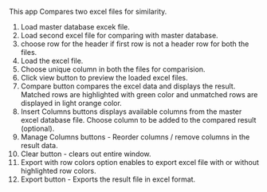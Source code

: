 This app Compares two excel files for similarity.

1. Load master database excek file.
2. Load second excel file for comparing with master database.
3. choose row for the header if first row is not a header row for both the files.
4. Load the excel file.
5. Choose unique column in both the files for comparision.
6. Click view button to preview the loaded excel files.
7. Compare button compares the excel data and displays the result. Matched rows are highlighted with green color and unmatched rows are displayed in light orange color.
8. Insert Columns buttons displays available columns from the master excel database file. Choose column to be added to the compared result (optional).
9. Manage Columns buttons - Reorder columns / remove columns in the result data.
10. Clear button - clears out entire window.
11. Export with row colors option enables to export excel file with or without highlighted row colors.
12. Export button - Exports the result file in excel format.
